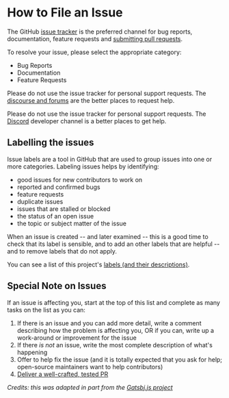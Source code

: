 # How to File an Issue

The GitHub [issue tracker][0] is the preferred channel for bug reports,
documentation, feature requests and [submitting pull requests](pull-requests.md).

To resolve your issue, please select the appropriate category:

- Bug Reports
- Documentation
- Feature Requests

Please do not use the issue tracker for personal support requests.
The [discourse and forums](CONTRIBUTING.md#contact) are the
better places to request help.


Please do not use the issue tracker for personal support requests.  The [Discord](https://discord.gg/FT8EYwu) developer channel is a better places to get help.


## Labelling the issues

Issue labels are a tool in GitHub that are used to group issues into one or
more categories.  Labeling issues helps by identifying:

- good issues for new contributors to work on
- reported and confirmed bugs
- feature requests
- duplicate issues
- issues that are stalled or blocked
- the status of an open issue
- the topic or subject matter of the issue

When an issue is created -- and later examined -- this is a good time to check
that its label is sensible, and to add an other labels that are helpful -- and
to remove labels that do not apply. 

You can see a list of this project's [labels (and their descriptions)][1].


## Special Note on Issues

If an issue is affecting you, start at the top of this list and complete as many
tasks on the list as you can:

1. If there is an issue and you can add more detail, write a comment describing
    how the problem is affecting you, OR if you can, write up a work-around or
    improvement for the issue
2. If there _is not_ an issue, write the most complete description of what's
   happening
3. Offer to help fix the issue (and it is totally expected that you ask for
   help; open-source maintainers want to help contributors)
4. [Deliver a well-crafted, tested PR](pull-requests.md)


[0]: https://github.com/randym32/Vector.SourcetrailAssetIndexer/issues
[1]: https://github.com/randym32/Vector.SourcetrailAssetIndexer/issues/labels

_Credits: this was adapted in part from the
[Gatsbj.js project](https://github.com/gatsbyjs/gatsby/blob/master/docs/contributing/)_